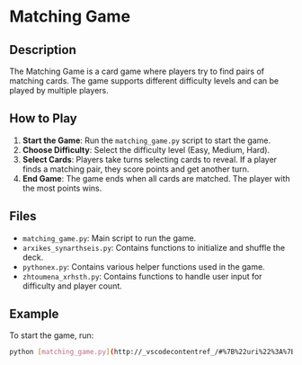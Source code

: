 # Matching Game

## Description
The Matching Game is a card game where players try to find pairs of matching cards. The game supports different difficulty levels and can be played by multiple players.

## How to Play
1. **Start the Game**: Run the `matching_game.py` script to start the game.
2. **Choose Difficulty**: Select the difficulty level (Easy, Medium, Hard).
3. **Select Cards**: Players take turns selecting cards to reveal. If a player finds a matching pair, they score points and get another turn.
4. **End Game**: The game ends when all cards are matched. The player with the most points wins.

## Files
- `matching_game.py`: Main script to run the game.
- `arxikes_synarthseis.py`: Contains functions to initialize and shuffle the deck.
- `pythonex.py`: Contains various helper functions used in the game.
- `zhtoumena_xrhsth.py`: Contains functions to handle user input for difficulty and player count.

## Example
To start the game, run:
```sh
python [matching_game.py](http://_vscodecontentref_/#%7B%22uri%22%3A%7B%22%24mid%22%3A1%2C%22fsPath%22%3A%22c%3A%5C%5CUsers%5C%5Cnfyta%5C%5CDesktop%5C%5CSxolh%5C%5C%CE%95%CF%80%CE%B9%CF%83%CF%84%CE%AE%CE%BC%CE%B7%CE%A5%CF%80%CE%BF%CE%BB%CE%BF%CE%B3%CE%B9%CF%83%CF%84%CF%8E%CE%BD%5C%5C%CE%95%CF%81%CE%B3%CE%B1%CF%83%CE%AF%CE%B1%20Python%5C%5Cmatching_game.py%22%2C%22_sep%22%3A1%2C%22path%22%3A%22%2Fc%3A%2FUsers%2Fnfyta%2FDesktop%2FSxolh%2F%CE%95%CF%80%CE%B9%CF%83%CF%84%CE%AE%CE%BC%CE%B7%CE%A5%CF%80%CE%BF%CE%BB%CE%BF%CE%B3%CE%B9%CF%83%CF%84%CF%8E%CE%BD%2F%CE%95%CF%81%CE%B3%CE%B1%CF%83%CE%AF%CE%B1%20Python%2Fmatching_game.py%22%2C%22scheme%22%3A%22file%22%7D%7D)
